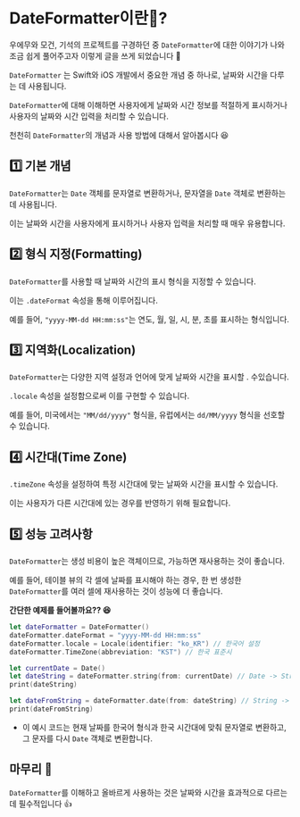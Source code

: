 # DateFormatter이란🤔?

우에무와 모건, 기석의 프로젝트를 구경하던 중 `DateFormatter`에 대한 이야기가 나와 조금 쉽게 풀어주고자 이렇게 글을 쓰게 되었습니다 💪

`DateFormatter` 는 Swift와 iOS 개발에서 중요한 개념 중 하나로, 날짜와 시간을 다루는 데 사용됩니다.

`DateFormatter`에 대해 이해하면 사용자에게 날짜와 시간 정보를 적절하게 표시하거나 사용자의 날짜와 시간 입력을 처리할 수 있습니다.

천천히 `DateFormatter`의 개념과 사용 방법에 대해서 알아봅시다 😆

## 1️⃣ 기본 개념

`DateFormatter`는 `Date` 객체를 문자열로 변환하거나, 문자열을 `Date` 객체로 변환하는데 사용됩니다.

이는 날짜와 시간을 사용자에게 표시하거나 사용자 입력을 처리할 때 매우 유용합니다.

## 2️⃣ 형식 지정(Formatting)
`DateFormatter`를 사용할 때 날짜와 시간의 표시 형식을 지정할 수 있습니다.

이는 `.dateFormat` 속성을 통해 이루어집니다.

예를 들어, `"yyyy-MM-dd HH:mm:ss"`는 연도, 월, 일, 시, 분, 초를 표시하는 형식입니다.

## 3️⃣ 지역화(Localization)

`DateFormatter`는 다양한 지역 설정과 언어에 맞게 날짜와 시간을 표시할 . 수있습니다.

`.locale` 속성을 설정함으로써 이를 구현할 수 있습니다.

예를 들어, 미국에서는 `"MM/dd/yyyy"` 형식을, 유럽에서는 `dd/MM/yyyy` 형식을 선호할 수 있습니다.

## 4️⃣ 시간대(Time Zone)

`.timeZone` 속성을 설정하여 특정 시간대에 맞는 날짜와 시간을 표시할 수 있습니다.

이는 사용자가 다른 시간대에 있는 경우를 반영하기 위해 필요합니다.

## 5️⃣ 성능 고려사항

`DateFormatter`는 생성 비용이 높은 객체이므로, 가능하면 재사용하는 것이 좋습니다.

예를 들어, 테이블 뷰의 각 셀에 날짜를 표시해야 하는 경우, 한 번 생성한 `DateFormatter`를 여러 셀에 재사용하는 것이 성능에 더 좋습니다.

**간단한 예제를 들어볼까요?? 😆**

```swift
let dateFormatter = DateFormatter()
dateFormatter.dateFormat = "yyyy-MM-dd HH:mm:ss"
dateFormatter.locale = Locale(identifier: "ko_KR") // 한국어 설정
dateFormatter.TimeZone(abbreviation: "KST") // 한국 표준시

let currentDate = Date()
let dateString = dateFormatter.string(from: currentDate) // Date -> String
print(dateString)

let dateFromString = dateFormatter.date(from: dateString) // String -> Date
print(dateFromString)
```

- 이 예시 코드는 현재 날짜를 한국어 형식과 한국 시간대에 맞춰 문자열로 변환하고, 그 문자를 다시 `Date` 객체로 변환합니다.

## 마무리 🙌

`DateFormatter`를 이해하고 올바르게 사용하는 것은 날짜와 시간을 효과적으로 다르는 데 필수적입니다 👍
